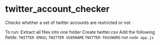 # twitter_account_checker
Checks whether a set of twitter accounts are restricted or not 

To run:
Extract all files into one folder
Create twitter.csv
Add the following fields:
`TWITTER EMAIL`
`TWITTER USERNAME`
`TWITTER PASSWORD`
run `node app.js`
